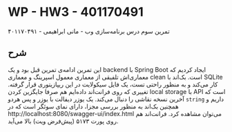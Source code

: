 # WP - HW3 - 401170491

تمرین سوم درس برنامه‌سازی وب - مانی ابراهیمی - ۴۰۱۱۷۰۴۹۱

## شرح

این تمرین ادامه‌ی تمرین قبل بود و یک backend با Spring Boot ایجاد کردیم که معماری‌اش تلفیقی از معماری معمول اسپرینگ و معماری clean است. بک‌اند با SQLite کار می‌کند و به منظور راحتی تست، یک فایل سیکولایت در این ریپازیتوری قرار گرفته. تغییری که روی فرانت‌اند داده‌ایم هم صرفا جایگزین کردن local storage با API است که آخرین نسخه نقاشی را دنبال می‌کند. یک یوزر دیفالت با یوزر و پس هردو `string` داریم و همچنین بک‌اند به منظور بررسی مجزا، دارای نمای سوئگر است که در http://localhost:8080/swagger-ui/index.html می‌توان مشاهده کرد. فرانت‌اند هم روی پورت ۵۱۷۳ (پیش‌فرض ویت) بالا می‌آید.
